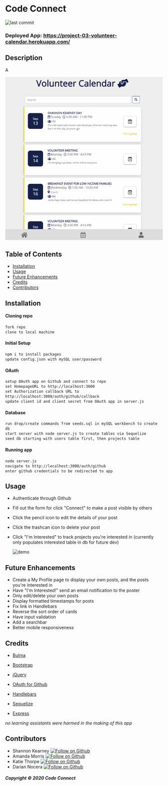 # Code Connect

![last commit](https://img.shields.io/github/last-commit/darnocer/project-03-volunteer-calendar?style=flat-square)

### Deployed App: https://project-03-volunteer-calendar.herokuapp.com/

## Description

A

![calendar](client/public/images/demo.gif)

## Table of Contents

- [Installation](#installation)
- [Usage](#usage)
- [Future Enhancements](#future-enhancements)
- [Credits](#Credits)
- [Contributors](#contributors)

## Installation

#### Cloning repo

```
fork repo
clone to local machine
```

#### Initial Setup

```
npm i to install packages
update config.json with mySQL user/password
```

#### OAuth

```
setup OAuth app on Github and connect to repo
set HomepageURL to http://localhost:3000
set Authorization callback URL to http://localhost:3000/auth/github/callback
update client id and client secret from OAuth app in server.js
```

#### Database

```
run drop/create commands from seeds.sql in mySQL workbench to create db
start server with node server.js to create tables via Sequelize
seed db starting with users table first, then projects table
```

#### Running app

```
node server.js
navigate to http://localhost:3000/auth/github
enter github credentials to be redirected to app
```

## Usage

- Authenticate through Github
- Fill out the form for click "Connect" to make a post visible by others
- Click the pencil icon to edit the details of your post
- Click the trashcan icon to delete your post
- Click "I'm Interested" to track projects you're interested in (currently only populates interested table in db for future dev)

  ![demo](public/images/demo.gif)

## Future Enhancements

- Create a My Profile page to display your own posts, and the posts you're interested in
- Have "I'm Interested!" send an email notification to the poster
- Only edit/delete your own posts
- Display formatted timestamps for posts
- Fix link in Handlebars
- Reverse the sort order of cards
- Have input validation
- Add a searchbar
- Better mobile responsiveness

## Credits

- [Bulma](bulma.io)

- [Bootstrap](https://getbootstrap.com/)

- [jQuery](https://jquery.com/)

- [OAuth for Github](https://developer.github.com/apps/building-oauth-apps/authorizing-oauth-apps/)

- [Handlebars](https://handlebarsjs.com/)

- [Sequelize](https://sequelize.org/)
- [Express](https://www.npmjs.com/package/express)

_no learning assistants were harmed in the making of this app_

## Contributors

- Shannon Kearney [![Follow on Github](https://img.shields.io/github/followers/darnocer?label=Follow&style=social)](https://github.com/shannonthoko)
- Amanda Morris [![Follow on Github](https://img.shields.io/github/followers/darnocer?label=Follow&style=social)](https://github.com/amandalmorris31)
- Katie Thorpe [![Follow on Github](https://img.shields.io/github/followers/darnocer?label=Follow&style=social)](https://github.com/kthorpe1023)
- Darian Nocera [![Follow on Github](https://img.shields.io/github/followers/darnocer?label=Follow&style=social)](http://www.github.com/darnocer)

##### Copyright © 2020 Code Connect
